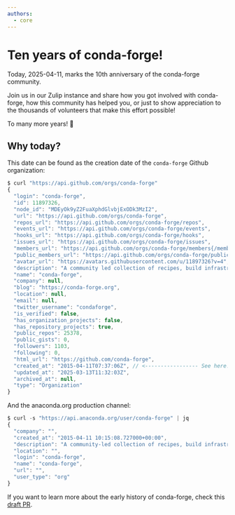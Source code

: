 ```yaml
---
authors:
  - core
---
```


# Ten years of conda-forge!

Today, 2025-04-11, marks the 10th anniversary of the conda-forge community.

Join us in our Zulip instance and share how you got involved with conda-forge, how this community has helped you, or just to show appreciation to the thousands of volunteers that make this effort possible!

To many more years! 🎉

<!-- truncate -->

## Why today?

This date can be found as the creation date of the `conda-forge` Github organization:

```js
$ curl "https://api.github.com/orgs/conda-forge"
{
  "login": "conda-forge",
  "id": 11897326,
  "node_id": "MDEyOk9yZ2FuaXphdGlvbjExODk3MzI2",
  "url": "https://api.github.com/orgs/conda-forge",
  "repos_url": "https://api.github.com/orgs/conda-forge/repos",
  "events_url": "https://api.github.com/orgs/conda-forge/events",
  "hooks_url": "https://api.github.com/orgs/conda-forge/hooks",
  "issues_url": "https://api.github.com/orgs/conda-forge/issues",
  "members_url": "https://api.github.com/orgs/conda-forge/members{/member}",
  "public_members_url": "https://api.github.com/orgs/conda-forge/public_members{/member}",
  "avatar_url": "https://avatars.githubusercontent.com/u/11897326?v=4",
  "description": "A community led collection of recipes, build infrastructure and distributions for the conda package manager.",
  "name": "conda-forge",
  "company": null,
  "blog": "https://conda-forge.org",
  "location": null,
  "email": null,
  "twitter_username": "condaforge",
  "is_verified": false,
  "has_organization_projects": false,
  "has_repository_projects": true,
  "public_repos": 25378,
  "public_gists": 0,
  "followers": 1103,
  "following": 0,
  "html_url": "https://github.com/conda-forge",
  "created_at": "2015-04-11T07:37:06Z", // <----------------- See here! 
  "updated_at": "2025-03-13T11:32:03Z",
  "archived_at": null,
  "type": "Organization"
}
```

And the anaconda.org production channel:

```js
$ curl -s "https://api.anaconda.org/user/conda-forge" | jq
{
  "company": "",
  "created_at": "2015-04-11 10:15:08.727000+00:00",
  "description": "A community-led collection of recipes, build infrastructure, and distributions for the conda package manager.",
  "location": "",
  "login": "conda-forge",
  "name": "conda-forge",
  "url": "",
  "user_type": "org"
}
```

If you want to learn more about the early history of conda-forge, check this [draft PR](https://github.com/conda-forge/conda-forge.github.io/pull/2298).
